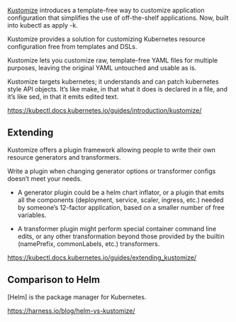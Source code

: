 

[Kustomize](https://kustomize.io/) introduces a template-free way to customize application configuration that simplifies the use of off-the-shelf applications. Now, built into kubectl as apply -k.


Kustomize provides a solution for customizing Kubernetes resource configuration free from templates and DSLs.

Kustomize lets you customize raw, template-free YAML files for multiple purposes, leaving the original YAML untouched and usable as is.

Kustomize targets kubernetes; it understands and can patch kubernetes style API objects. It’s like make, in that what it does is declared in a file, and it’s like sed, in that it emits edited text.

https://kubectl.docs.kubernetes.io/guides/introduction/kustomize/

## Extending

Kustomize offers a plugin framework allowing people to write their own resource generators and transformers.

Write a plugin when changing generator options or transformer configs doesn’t meet your needs.

- A generator plugin could be a helm chart inflator, or a plugin that emits all the components (deployment, service, scaler, ingress, etc.) needed by someone’s 12-factor application, based on a smaller number of free variables.

- A transformer plugin might perform special container command line edits, or any other transformation beyond those provided by the builtin (namePrefix, commonLabels, etc.) transformers.

https://kubectl.docs.kubernetes.io/guides/extending_kustomize/


## Comparison to Helm

[Helm] is the package manager for Kubernetes.

https://harness.io/blog/helm-vs-kustomize/